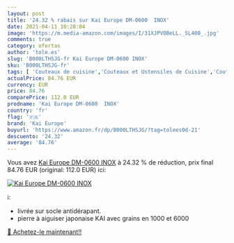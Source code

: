```yaml
---
layout: post
title: '24.32 % rabais sur Kai Europe DM-0600  INOX'
date: 2021-04-11 10:28:04
image: 'https://m.media-amazon.com/images/I/31XJPVOBeLL._SL400_.jpg'
comments: true
category: ofertas
author: 'tole.es'
slug: 'B000LTHSJG-fr Kai Europe DM-0600 INOX'
sku: 'B000LTHSJG-fr'
tags: [ 'Couteaux de cuisine','Couteaux et Ustensiles de Cuisine','Couteaux japonais','Cuisine et Maison','kai europe', ]
actualPrice: 84.76 EUR
currency: EUR
price: 84.76
comparePrice: 112.0 EUR
prodname: 'Kai Europe DM-0600  INOX'
country: 'fr'
flag: '🇫🇷'
brand: 'Kai Europe'
buyurl: 'https://www.amazon.fr/dp/B000LTHSJG/?tag=tolees0d-21'
descuento: '24.32'
average: '84.76'
---
```


Vous avez [Kai Europe DM-0600  INOX](https://www.amazon.fr/dp/B000LTHSJG/?tag=tolees0d-21)  à  24.32 % de réduction, prix final  84.76 EUR (original: 112.0 EUR) ici:

[![Kai Europe DM-0600  INOX](https://m.media-amazon.com/images/I/31XJPVOBeLL._SL400_.jpg)](https://www.amazon.fr/dp/B000LTHSJG/?tag=tolees0d-21)

ℹ️:

- livrée sur socle antidérapant.
- pierre à aiguiser japonaise KAI avec grains en 1000 et 6000

[🛒 Achetez-le maintenant!!](https://www.amazon.fr/dp/B000LTHSJG/?tag=tolees0d-21)
